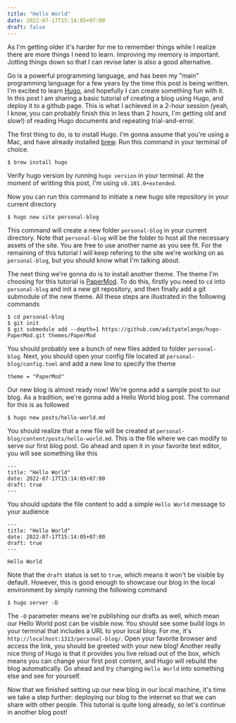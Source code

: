 ```yaml
---
title: "Hello World"
date: 2022-07-17T15:14:05+07:00
draft: false
---
```


As I'm getting older it's harder for me to remember things while I realize there are more things I need to learn. Improving my memory is important. Jotting things down so that I can revise later is also a good alternative. 

Go is a powerful programming language, and has been my "main" programming language for a few years by the time this post is being written. I'm excited to learn [Hugo](https://gohugo.io), and hopefully I can create something fun with it. In this post I am sharing a basic tutorial of creating a blog using Hugo, and deploy it to a github page. This is what I achieved in a 2-hour session (yeah, I know, you can probably finish this in less than 2 hours, I'm getting old and slow!) of reading Hugo documents and repeating trial-and-error.

The first thing to do, is to install Hugo. I'm gonna assume that you're using a Mac, and have already installed [brew](https://brew.sh). Run this command in your terminal of choice.
```
$ brew install hugo
```
Verify hugo version by running `hugo version` in your terminal. At the moment of writting this post, I'm using `v0.101.0+extended`.

Now you can run this command to initiate a new hugo site repository in your current directory
```
$ hugo new site personal-blog
```
This command will create a new folder `personal-blog` in your current directory. Note that `personal-blog` will be the folder to host all the necessary assets of the site. You are free to use another name as you see fit. For the remaining of this tutorial I will keep refering to the site we're working on as `personal-blog`, but you should know what I'm talking about.

The next thing we're gonna do is to install another theme. The theme I'm choosing for this tutorial is [PaperMod](https://themes.gohugo.io/themes/hugo-papermod). To do this, firstly you need to `cd` into `personal-blog` and init a new git repository, and then finally add a git submodule of the new theme. All these steps are illustrated in the following commands
```
$ cd personal-blog
$ git init
$ git submodule add --depth=1 https://github.com/adityatelange/hugo-PaperMod.git themes/PaperMod
``` 
You should probably see a bunch of new files added to folder `personal-blog`. Next, you should open your config file located at `personal-blog/config.toml` and add a new line to specify the theme
```
theme = "PaperMod"
```
Our new blog is almost ready now! We're gonna add a sample post to our blog. As a tradition, we're gonna add a Hello World blog post. The command for this is as followed
```
$ hugo new posts/hello-world.md
```
You should realize that a new file will be created at `personal-blog/content/posts/hello-world.md`. This is the file where we can modify to serve our first blog post. Go ahead and open it in your favorite text editor, you will see something like this
```
---
title: "Hello World"
date: 2022-07-17T15:14:05+07:00
draft: true
---
```
You should update the file content to add a simple `Hello World` message to your audience
```
---
title: "Hello World"
date: 2022-07-17T15:14:05+07:00
draft: true
---

Hello World
```
Note that the `draft` status is set to `true`, which means it won't be visible by default. However, this is good enough to showcase our blog in the local environment by simply running the following command
```
$ hugo server -D
```
The `-D` parameter means we're publishing our drafts as well, which mean our Hello World post can be visible now. You should see some build logs in your terminal that includes a URL to your local blog. For me, it's `http://localhost:1313/personal-blog/`. Open your favorite browser and access the link, you should be greeted with your new blog! Another really nice thing of Hugo is that it provides you live reload out of the box, which means you can change your first post content, and Hugo will rebuild the blog automatically. Go ahead and try changing `Hello World` into something else and see for yourself.

Now that we finished setting up our new blog in our local machine, it's time we take a step further: deploying our blog to the internet so that we can share with other people. This tutorial is quite long already, so let's continue in another blog post!